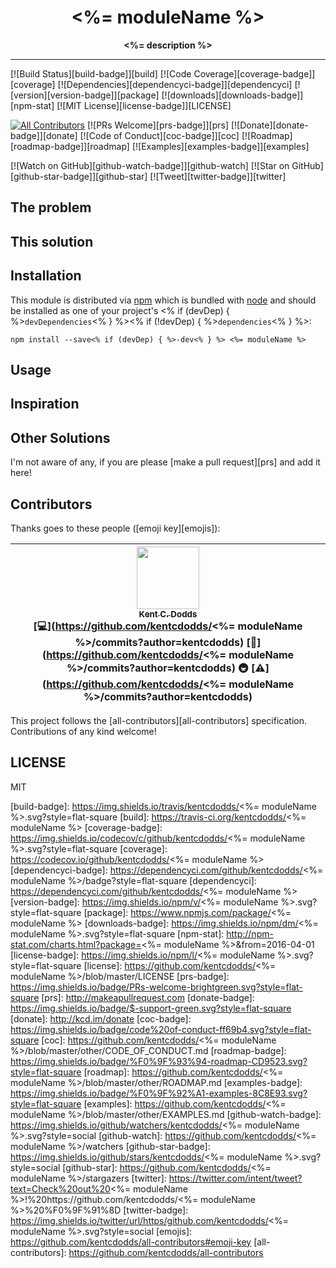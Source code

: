 <div align="center">
<h1><%= moduleName %></h1>

**<%= description %>**
</div>

<hr />

[![Build Status][build-badge]][build]
[![Code Coverage][coverage-badge]][coverage]
[![Dependencies][dependencyci-badge]][dependencyci]
[![version][version-badge]][package]
[![downloads][downloads-badge]][npm-stat]
[![MIT License][license-badge]][LICENSE]

[![All Contributors](https://img.shields.io/badge/all_contributors-1-orange.svg?style=flat-square)](#contributors)
[![PRs Welcome][prs-badge]][prs]
[![Donate][donate-badge]][donate]
[![Code of Conduct][coc-badge]][coc]
[![Roadmap][roadmap-badge]][roadmap]
[![Examples][examples-badge]][examples]

[![Watch on GitHub][github-watch-badge]][github-watch]
[![Star on GitHub][github-star-badge]][github-star]
[![Tweet][twitter-badge]][twitter]

<!-- START doctoc generated TOC please keep comment here to allow auto update -->
<!-- DON'T EDIT THIS SECTION, INSTEAD RE-RUN doctoc TO UPDATE -->
<!-- END doctoc generated TOC please keep comment here to allow auto update -->

## The problem



## This solution



## Installation

This module is distributed via [npm][npm] which is bundled with [node][node] and
should be installed as one of your project's <% if (devDep) { %>`devDependencies`<% } %><% if (!devDep) { %>`dependencies`<% } %>:

```
npm install --save<% if (devDep) { %>-dev<% } %> <%= moduleName %>
```

## Usage



## Inspiration



## Other Solutions

I'm not aware of any, if you are please [make a pull request][prs] and add it
here!

## Contributors

Thanks goes to these people ([emoji key][emojis]):

<!-- ALL-CONTRIBUTORS-LIST:START - Do not remove or modify this section -->
| [<img src="https://avatars.githubusercontent.com/u/1500684?v=3" width="100px;"/><br /><sub>Kent C. Dodds</sub>](https://kentcdodds.com)<br />[💻](https://github.com/kentcdodds/<%= moduleName %>/commits?author=kentcdodds) [📖](https://github.com/kentcdodds/<%= moduleName %>/commits?author=kentcdodds) 🚇 [⚠️](https://github.com/kentcdodds/<%= moduleName %>/commits?author=kentcdodds) |
| :---: |
<!-- ALL-CONTRIBUTORS-LIST:END -->

This project follows the [all-contributors][all-contributors] specification.
Contributions of any kind welcome!

## LICENSE

MIT

[npm]: https://www.npmjs.com/
[node]: https://nodejs.org
[build-badge]: https://img.shields.io/travis/kentcdodds/<%= moduleName %>.svg?style=flat-square
[build]: https://travis-ci.org/kentcdodds/<%= moduleName %>
[coverage-badge]: https://img.shields.io/codecov/c/github/kentcdodds/<%= moduleName %>.svg?style=flat-square
[coverage]: https://codecov.io/github/kentcdodds/<%= moduleName %>
[dependencyci-badge]: https://dependencyci.com/github/kentcdodds/<%= moduleName %>/badge?style=flat-square
[dependencyci]: https://dependencyci.com/github/kentcdodds/<%= moduleName %>
[version-badge]: https://img.shields.io/npm/v/<%= moduleName %>.svg?style=flat-square
[package]: https://www.npmjs.com/package/<%= moduleName %>
[downloads-badge]: https://img.shields.io/npm/dm/<%= moduleName %>.svg?style=flat-square
[npm-stat]: http://npm-stat.com/charts.html?package=<%= moduleName %>&from=2016-04-01
[license-badge]: https://img.shields.io/npm/l/<%= moduleName %>.svg?style=flat-square
[license]: https://github.com/kentcdodds/<%= moduleName %>/blob/master/LICENSE
[prs-badge]: https://img.shields.io/badge/PRs-welcome-brightgreen.svg?style=flat-square
[prs]: http://makeapullrequest.com
[donate-badge]: https://img.shields.io/badge/$-support-green.svg?style=flat-square
[donate]: http://kcd.im/donate
[coc-badge]: https://img.shields.io/badge/code%20of-conduct-ff69b4.svg?style=flat-square
[coc]: https://github.com/kentcdodds/<%= moduleName %>/blob/master/other/CODE_OF_CONDUCT.md
[roadmap-badge]: https://img.shields.io/badge/%F0%9F%93%94-roadmap-CD9523.svg?style=flat-square
[roadmap]: https://github.com/kentcdodds/<%= moduleName %>/blob/master/other/ROADMAP.md
[examples-badge]: https://img.shields.io/badge/%F0%9F%92%A1-examples-8C8E93.svg?style=flat-square
[examples]: https://github.com/kentcdodds/<%= moduleName %>/blob/master/other/EXAMPLES.md
[github-watch-badge]: https://img.shields.io/github/watchers/kentcdodds/<%= moduleName %>.svg?style=social
[github-watch]: https://github.com/kentcdodds/<%= moduleName %>/watchers
[github-star-badge]: https://img.shields.io/github/stars/kentcdodds/<%= moduleName %>.svg?style=social
[github-star]: https://github.com/kentcdodds/<%= moduleName %>/stargazers
[twitter]: https://twitter.com/intent/tweet?text=Check%20out%20<%= moduleName %>!%20https://github.com/kentcdodds/<%= moduleName %>%20%F0%9F%91%8D
[twitter-badge]: https://img.shields.io/twitter/url/https/github.com/kentcdodds/<%= moduleName %>.svg?style=social
[emojis]: https://github.com/kentcdodds/all-contributors#emoji-key
[all-contributors]: https://github.com/kentcdodds/all-contributors
